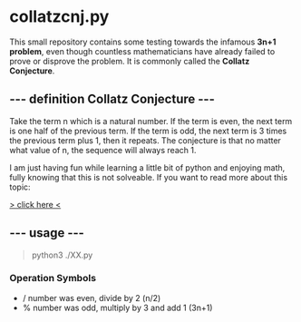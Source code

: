 # collatzcnj.py
This small repository contains some testing towards the infamous **3n+1 problem**,
even though countless mathematicians have already failed to prove or disprove the problem.
It is commonly called the **Collatz Conjecture**.

## --- definition Collatz Conjecture ---
Take the term n which is a natural number. If the term is even, the next term is one half of the previous term. If the term is odd, the next term is 3 times the previous term plus 1, then it repeats.
The conjecture is that no matter what value of n, the sequence will always reach 1.

I am just having fun while learning a little bit of python and enjoying math, fully knowing that this is not solveable.
If you want to read more about this topic:

[> click here <](https://en.wikipedia.org/wiki/Collatz_conjecture)

## --- usage ---
> python3 ./XX.py

### Operation Symbols
* / number was even, divide by 2 (n/2)
* % number was odd, multiply by 3 and add 1 (3n+1)
